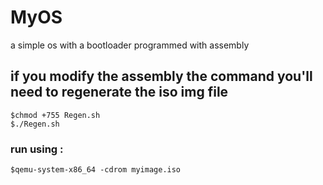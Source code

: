 # MyOS
a simple os with a bootloader programmed with assembly
## if you modify the assembly the command you'll need to regenerate the iso img file

```console
$chmod +755 Regen.sh
$./Regen.sh
```
### run using :
```console
$qemu-system-x86_64 -cdrom myimage.iso
```

